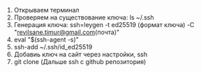 1) Открываем терминал
2) Проверяем на существование ключа: ls ~/.ssh
3) Генерация ключа: ssh=leygen -t ed25519 (формат ключа) -С "revilsane.timur@gmail.com(почта)"
4) eval "$(ssh-agent -s)"
5) ssh-add ~/.ssh/id_ed25519
6) Добавиь ключ на сайт через настройки, ssh
7) git clone (Дальше ssh c github репозитория)
